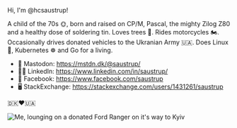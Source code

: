 Hi, I'm @hcsaustrup!

A child of the 70s 🌞, born and raised on CP/M, Pascal, the mighty Zilog Z80 and a healthy dose of soldering tin. Loves trees 🌳. Rides motorcycles 🏍️. Occasionally drives donated vehicles to the Ukranian Army 🇺🇦.
Does Linux 🐧, Kubernetes ☸️ and Go for a living.

* 🐘 Mastodon: https://mstdn.dk/@saustrup/
* 👨‍💼 LinkedIn: https://www.linkedin.com/in/saustrup/
* 😬 Facebook: https://www.facebook.com/saustrup
* 🖥️ StackExchange: https://stackexchange.com/users/1431261/saustrup

🇩🇰❤️🇺🇦

![Me, lounging on a donated Ford Ranger on it's way to Kyiv](assets/images/hc-pickup.jpeg "Me, lounging on a donated Ford Ranger on it's way to Kyiv")
